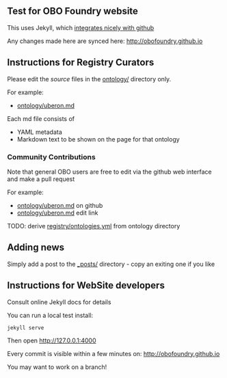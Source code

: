 ## Test for OBO Foundry website

This uses Jekyll, which [integrates nicely with github](https://help.github.com/articles/using-jekyll-with-pages/)

Any changes made here are synced here: http://obofoundry.github.io

## Instructions for Registry Curators

Please edit the *source* files in the [ontology/](ontology/) directory only.

For example:

 * [ontology/uberon.md](ontology/uberon.md)

Each md file consists of

 * YAML metadata
 * Markdown text to be shown on the page for that ontology

### Community Contributions

Note that general OBO users are free to edit via the github web interface and make a pull request

For example:

 * [ontology/uberon.md](https://github.com/OBOFoundry/OBOFoundry.github.io/blob/master/ontology/uberon.md) on github
 * [ontology/uberon.md](https://github.com/OBOFoundry/OBOFoundry.github.io/edit/master/ontology/uberon.md) edit link

TODO: derive [registry/ontologies.yml](registry/ontologies.yml) from ontology directory

## Adding news

Simply add a post to the [_posts/](_posts/) directory - copy an exiting one if you like

## Instructions for WebSite developers

Consult online Jekyll docs for details

You can run a local test install:

    jekyll serve

Then open http://127.0.0.1:4000

Every commit is visible within a few minutes on: http://obofoundry.github.io

You may want to work on a branch!





